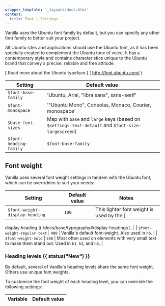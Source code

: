 ```yaml
---
wrapper_template: '_layouts/docs.html'
context:
  title: Font | Settings
---
```


Vanilla uses the Ubuntu font family by default, but you can specify any other font family to better suit your project.

All Ubuntu sites and applications should use the Ubuntu font, as it has been specially created to complement the Ubuntu tone of voice. It has a contemporary style and contains characteristics unique to the Ubuntu brand that convey a precise, reliable and free attitude.

[
Read more about the Ubuntu typeface
]
(
http://font.ubuntu.com/
)

| Setting                | Default value                                         |
| ---------------------- | ----------------------------------------------------- |
| `$font-base-family`    | 'Ubuntu, Arial, "libra sans", sans-serif'             |
| `$font-monospace`      | '"Ubuntu Mono", Consolas, Monaco, Courier, monospace' |
| `$base-font-sizes`     | Map with `base` and `large` keys (based on `$settings-text-default` and `$font-size-largescreen`) |
| `$font-heading-family` | `$font-base-family`                                   |

## Font weight

Vanilla uses several font weight settings in tandem with the Ubuntu font, which can be overridden to suit your needs:

| Setting                        | Default value | Notes                                                                                                  |
| ------------------------------ | ------------- | ------------------------------------------------------------------------------------------------------ |
| `$font-weight-display-heading` | `100`         | This lighter font weight is used by the [
display heading
](
/docs/base/typography#display-headings
).     |
| `$font-weight-regular-text`    | `400`         | Vanilla's default font-weight. Also used in `h6`.                                                      |
| `$font-weight-bold`            | `550`         | Most often used on elements with very small text to make them stand out. Used in `h1`, `h3`, and `h5`. |

### Heading levels {{ status("New") }}

By default, several of Vanilla's heading levels share the same font weight.
Others use unique font weights.

To customise the font weight of each heading level, you can override the following settings:

| Variable          | Default value                       |
| ----------------- | ----------------------------------- |
